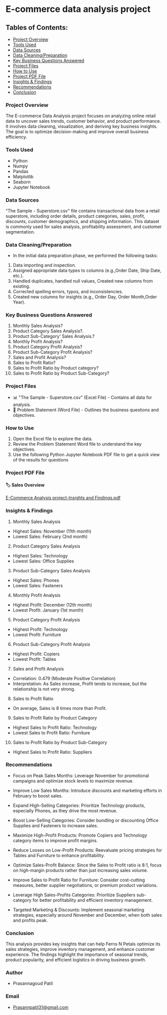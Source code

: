 # E-commerce data analysis project

## Tables of Contents: 
- [Project Overview](#project-overview)  
- [Tools Used](#tools-used)  
- [Data Sources](#data-sources)  
- [Data Cleaning/Preparation](#data-cleaningpreparation)  
- [Key Business Questions Answered](#key-business-questions-answered)  
- [Project Files](#project-files)  
- [How to Use](#how-to-use)
- [Project PDF File](#project-pdf-file)
- [Insights & Findings](#insights--findings)  
- [Recommendations](#recommendations)  
- [Conclusion](#conclusion)
  
### Project Overview
The E-commerce Data Analysis project focuses on analyzing online retail data to uncover sales trends, customer behavior, and product performance. It involves data cleaning, visualization, and deriving key business insights. The goal is to optimize decision-making and improve overall business efficiency.

### Tools Used
- Python
- Numpy
- Pandas
- Matplotlib
- Seaborn
- Jupyter Notebook

### Data Sources
"The Sample - Superstore.csv" file contains transactional data from a retail superstore, including order details, product categories, sales, profit, discounts, customer demographics, and shipping information. This dataset is commonly used for sales analysis, profitability assessment, and customer segmentation.

### Data Cleaning/Preparation
- In the initial data preparation phase, we performed the following tasks:

1. Data importing and inspection.
2. Assigned appropriate data types to columns (e.g.,Order Date, Ship Date, etc.).
3. Handled duplicates, handled null values, Created new columns from existing.
4. Corrected spelling errors, typos, and inconsistencies.
5. Created new columns for insights (e.g., Order Day, Order Month,Order Year).
  
### Key Business Questions Answered
 1. Monthly Sales Analysis?
 2. Product Category Sales Analysis?.
 3. Product Sub-Category' Sales Analysis.?
 4. Monthly Profit Analysis?
 5. Product Category Profit Analysis?
 6. Product Sub-Category Profit Analysis?
 7. Sales and Profit Analysis?
 8. Sales to Profit Ratio?
 9. Sales to Profit Ratio by Product category?
 10. Sales to Profit Ratio by Product Sub-Category?


### Project Files
- 📊 "The Sample - Superstore.csv" (Excel File) - Contains all data for analysis.
- 📝 Problem Statement (Word  File) - Outlines the business questions and objectives.

 ### How to Use
1. Open the Excel file to explore the data.
2. Review the Problem Statement Word file to understand the key objectives.
3. Use the following Python Jupyter Notebook PDF file to get a quick view of the results for questions

### Project PDF File
#### 🏷️ Sales Overview

[E-Commerce Analysis project-Insights and Findings.pdf](https://github.com/user-attachments/files/19581683/E-Commerce.Analysis.project-Insights.and.Findings.pdf)

### Insights & Findings
1. Monthly Sales Analysis
- Highest Sales: November (11th month)
- Lowest Sales: February (2nd month)

2. Product Category Sales Analysis
- Highest Sales: Technology
- Lowest Sales: Office Supplies

3. Product Sub-Category Sales Analysis
- Highest Sales: Phones
- Lowest Sales: Fasteners

4. Monthly Profit Analysis
- Highest Profit: December (12th month)
- Lowest Profit: January (1st month)

5. Product Category Profit Analysis
- Highest Profit: Technology
- Lowest Profit: Furniture

6. Product Sub-Category Profit Analysis
- Highest Profit: Copiers
- Lowest Profit: Tables

7. Sales and Profit Analysis
- Correlation: 0.479 (Moderate Positive Correlation)
- Interpretation: As Sales increase, Profit tends to increase, but the relationship is not very strong.

8. Sales to Profit Ratio
- On average, Sales is 8 times more than Profit.

9. Sales to Profit Ratio by Product Category
- Highest Sales to Profit Ratio: Technology
- Lowest Sales to Profit Ratio: Furniture

10. Sales to Profit Ratio by Product Sub-Category
- Highest Sales to Profit Ratio: Suppliers

### Recommendations
- Focus on Peak Sales Months: Leverage November for promotional campaigns and optimize stock levels to maximize revenue.

- Improve Low Sales Months: Introduce discounts and marketing efforts in February to boost sales.

- Expand High-Selling Categories: Prioritize Technology products, especially Phones, as they drive the most revenue.

- Boost Low-Selling Categories: Consider bundling or discounting Office Supplies and Fasteners to increase sales.

- Maximize High-Profit Products: Promote Copiers and Technology category items to improve profit margins.

- Reduce Losses on Low-Profit Products: Reevaluate pricing strategies for Tables and Furniture to enhance profitability.

- Optimize Sales-Profit Balance: Since the Sales to Profit ratio is 8:1, focus on high-margin products rather than just increasing sales volume.

- Improve Sales to Profit Ratio for Furniture: Consider cost-cutting measures, better supplier negotiations, or premium product variations.

- Leverage High Sales-Profits Categories: Prioritize Suppliers sub-category for better profitability and efficient inventory management.

- Targeted Marketing & Discounts: Implement seasonal marketing strategies, especially around November and December, when both sales and profits peak.

### Conclusion
This analysis provides key insights that can help Ferns N Petals optimize its sales strategies, improve inventory management, and enhance customer experience. The findings highlight the importance of seasonal trends, product popularity, and efficient logistics in driving business growth.

### Author
- Prasannagoud Patil

### Email
- Prasannpatil31@gmail.com
